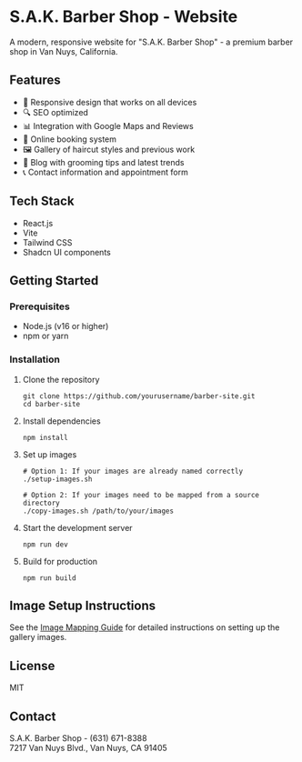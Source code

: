 # S.A.K. Barber Shop - Website

A modern, responsive website for "S.A.K. Barber Shop" - a premium barber shop in Van Nuys, California.

## Features

- 📱 Responsive design that works on all devices
- 🔍 SEO optimized 
- 📊 Integration with Google Maps and Reviews
- 📅 Online booking system
- 🖼️ Gallery of haircut styles and previous work
- 📝 Blog with grooming tips and latest trends
- 📞 Contact information and appointment form

## Tech Stack

- React.js
- Vite
- Tailwind CSS
- Shadcn UI components

## Getting Started

### Prerequisites

- Node.js (v16 or higher)
- npm or yarn

### Installation

1. Clone the repository
   ```
   git clone https://github.com/yourusername/barber-site.git
   cd barber-site
   ```

2. Install dependencies
   ```
   npm install
   ```

3. Set up images
   ```
   # Option 1: If your images are already named correctly
   ./setup-images.sh
   
   # Option 2: If your images need to be mapped from a source directory
   ./copy-images.sh /path/to/your/images
   ```

4. Start the development server
   ```
   npm run dev
   ```

5. Build for production
   ```
   npm run build
   ```

## Image Setup Instructions

See the [Image Mapping Guide](IMAGE-MAPPING-GUIDE.md) for detailed instructions on setting up the gallery images.

## License

MIT

## Contact

S.A.K. Barber Shop - (631) 671-8388  
7217 Van Nuys Blvd., Van Nuys, CA 91405 